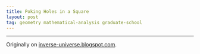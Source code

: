 ```yaml
---
title: Poking Holes in a Square
layout: post
tag: geometry mathematical-analysis graduate-school
---
```



---------------------------------------------

Originally on [inverse-universe.blogspot.com](https://inverse-universe.blogspot.com/2010/03/man-trying-to-keep-myself-to-these.html).
